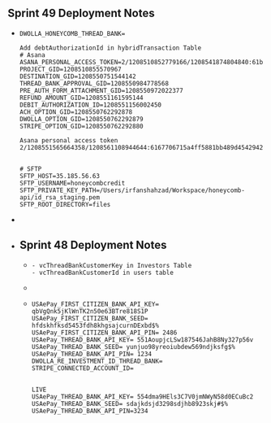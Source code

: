 ## Sprint 49 Deployment Notes
- ```apl
  DWOLLA_HONEYCOMB_THREAD_BANK=
  
  Add debtAuthorizationId in hybridTransaction Table
  # Asana
  ASANA_PERSONAL_ACCESS_TOKEN=2/1208510852779166/1208541874804840:61b8370991a32a3ee4d9fca9782d184d
  PROJECT_GID=1208510855570967
  DESTINATION_GID=1208550751544142
  THREAD_BANK_APPROVAL_GID=1208550984778568
  PRE_AUTH_FORM_ATTACHMENT_GID=1208550972022377
  REFUND_AMOUNT_GID=1208551161595144
  DEBIT_AUTHORIZATION_ID=1208551156002450
  ACH_OPTION_GID=1208550762292878
  DWOLLA_OPTION_GID=1208550762292879
  STRIPE_OPTION_GID=1208550762292880
  
  Asana personal access token
  2/1208551565664358/1208561108944644:6167706715a4ff5881bb489d4542942d
  
  
  # SFTP
  SFTP_HOST=35.185.56.63
  SFTP_USERNAME=honeycombcredit
  SFTP_PRIVATE_KEY_PATH=/Users/irfanshahzad/Workspace/honeycomb-api/id_rsa_staging.pem
  SFTP_ROOT_DIRECTORY=files
  ```
-
- ##  Sprint 48 Deployment Notes
	- ```apl
	  - vcThreadBankCustomerKey in Investors Table
	  - vcThreadBankCustomerId in users table
	  ```
	-
	- ```apl
	  USAePay_FIRST_CITIZEN_BANK_API_KEY= qbVgQnk5jKlWnTK2n50e63BTre818S1P
	  USAePay_FIRST_CITIZEN_BANK_SEED= hfdskhfksd5453fdh8khgsajcurnDExbd$%
	  USAePay_FIRST_CITIZEN_BANK_API_PIN= 2486
	  USAePay_THREAD_BANK_API_KEY= 551AoupjcLSw187546JahB8Ny327p56v
	  USAePay_THREAD_BANK_SEED= yunjuo98yreoiubdew569ndjksfg$%
	  USAePay_THREAD_BANK_API_PIN= 1234
	  DWOLLA_RE_INVESTMENT_ID_THREAD_BANK=
	  STRIPE_CONNECTED_ACCOUNT_ID=
	  
	  
	  LIVE 
	  USAePay_THREAD_BANK_API_KEY= 554dma9HEls3C7V0jmNWyN58d0ECuBc2
	  USAePay_THREAD_BANK_SEED= sdajkdsjd3298sdjhb8923skj#$%
	  USAePay_THREAD_BANK_API_PIN=3234
	  
	  ```